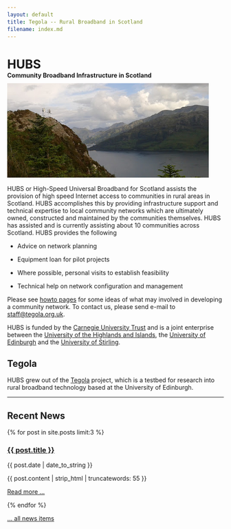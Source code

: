```yaml
---
layout: default
title: Tegola -- Rural Broadband in Scotland
filename: index.md
---
```


<style>
  .tegola-title h1 {
     padding-bottom: 0px;
     margin-bottom: 0px;
  }
  .tegola-title h4 {
     padding-top: 0px;
     margin-top: 0px;
     margin-bottom: 10px;
  }
</style>
<div class="tegola-title">
  <h1>HUBS</h1>
  <h4>Community Broadband Infrastructure in Scotland</h4>
</div>

<div class="image-float-right"> 
  <img src="/media/mhialairigh-doctored1.png" alt="Coille Mhialairigh Mast" />
</div>

HUBS or High-Speed Universal Broadband for Scotland assists the
provision of high speed Internet access to communities in rural areas
in Scotland. HUBS accomplishes this by providing infrastructure
support and technical expertise to local community networks which are
ultimately owned, constructed and maintained by the communities
themselves.  HUBS has assisted and is currently assisting about 10
communities across Scotland. HUBS provides the following

 * Advice on network planning

 * Equipment loan for pilot projects

 * Where possible, personal visits to establish feasibility

 * Technical help on network configuration and management

Please see [howto pages] for some ideas of what may
involved in developing a community network. To contact us, please send
e-mail to [staff@tegola.org.uk](mailto:staff@tegola.org.uk).

HUBS is funded by the [Carnegie University Trust] and is a joint 
enterprise between the [University of the Highlands and Islands], the
[University of Edinburgh] and the [University of Stirling].  

Tegola
------
HUBS grew out of the [Tegola] project, which is a testbed for research
into rural broadband technology based at the University of
Edinburgh.

[howto pages]: /howto/
[Carnegie University Trust]: http://www.carnegie-trust.org/
[Scotland]: http://wikipedia.org/wiki/Scotland
[University of the Highlands and Islands]: http://www.uhi.ac.uk/
[University of Edinburgh]: http://www.ed.ac.uk/
[School of Informatics]: http://www.inf.ed.ac.uk/
[University of Stirling]: http://www.stir.ac.uk/
[Department of Computing Science and Mathematics]: http://www.cs.stir.ac.uk/
[Arnisdale]: http://wikipedia.org/wiki/Arnisdale
[Corran]: http://wikipedia.org/wiki/Corran
[Knoydart]: http://wikipedia.org/wiki/Knoydart
[Isleornsay]: http://wikipedia.org/wiki/Isleornsay
[Armadale]: http://wikipedia.org/wiki/Armadale
[Sabhal Mòr Ostaig]: http://www.smo.uhi.ac.uk/
[UHI]: http://www.uhi.ac.uk/
[janet]: http://www.ja.net/
[Knoydart Foundation]: http://www.knoydart-foundation.com/
[Hebnet]: http://hebnet.co.uk/
[Small Isles]: http://wikipedia.org/wiki/Small_Isles
[Skye]: http://wikipedia.org/wiki/Skye
[Glenfinnan]: http://wikipedia.org/wiki/Glenfinnan
[Applecross]: http://wikipedia.org/wiki/Applecross
[Highland]: http://wikipedia.org/wiki/Scottish_Highlands
[Loch Hourn]: http://wikipedia.org/wiki/Loch_Hourn
[Tegola]: /tegola-history.html
[research]: /tegola-research/index.html

-----

Recent News
-----------
{% for post in site.posts limit:3 %}
<div class="blog-post-teaser">
  <h3><a href="{{ post.url }}">{{ post.title }}</a></h3>
  <p>{{ post.date | date_to_string }}</p>
  <p>{{ post.content | strip_html | truncatewords: 55 }}</p>
  <p><a href="{{post.url}}">Read more ...</a></p>
</div>
{% endfor %}

[... all news items](blog.html)
